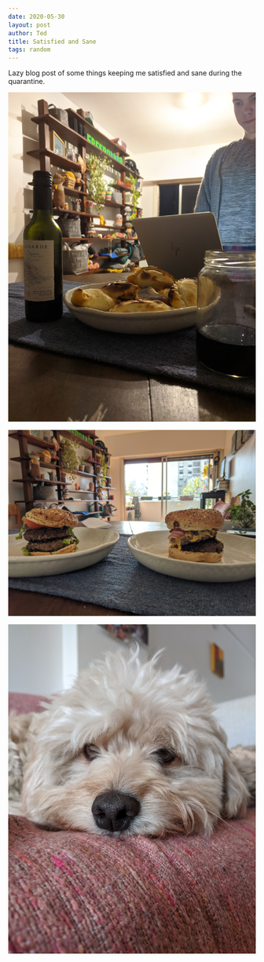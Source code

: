 ```yaml
---
date: 2020-05-30
layout: post
author: Ted
title: Satisfied and Sane
tags: random
---
```

Lazy blog post of some things keeping me satisfied and sane during the quarantine.

![Empanadas](/assets/images/empanadas.jpg)

![Burgers](/assets/images/burgers.jpg)

![Frank](/assets/images/frank.jpg)
